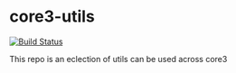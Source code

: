 # core3-utils

[![Build Status](https://github.com/wixplosives/core3-utils/workflows/tests/badge.svg)](https://github.com/wixplosives/sample-monorepo/actions)

This repo is an eclection of utils can be used across core3
